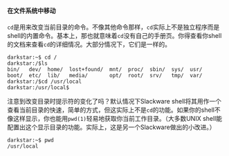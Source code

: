 #### 在文件系统中移动

`cd`是用来改变当前目录的命令。不像其他命令那样，`cd`实际上不是独立程序而是shell的内置命令。基本上，那也就意味着`cd`没有自己的手册页。你得查看你shell的文档来查看`cd`的详细情况。大部分情况下，它们是一样的。

```
darkstar:~$ cd /
darkstar:/$ls
bin/   dev/  home/  lost+found/  mnt/  proc/  sbin/  sys/  usr/
boot/  etc/  lib/   media/       opt/  root/  srv/   tmp/  var/
darkstar:/$cd /usr/local
darkstar:/usr/local$
```

注意到改变目录时提示符的变化了吗？默认情况下Slackware shell将其用作一个查看当前目录的快速，简单的方式，但这实际上不是`cd`的功能。如果你的shell不像这样显示，你也能用`pwd(1)`轻易地获取你当前工作目录。（大多数UNIX shell能配置出这个显示目录的功能。实际上，这是另一个Slackware做出的小改进。）

```
darkstar:~$ pwd
/usr/local
```

